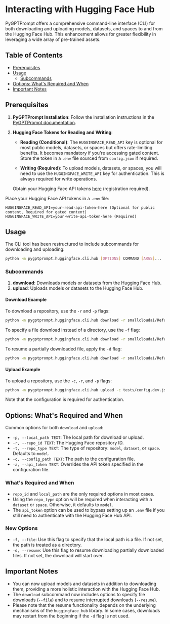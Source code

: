 # Interacting with Hugging Face Hub

PyGPTPrompt offers a comprehensive command-line interface (CLI) for both
downloading and uploading models, datasets, and spaces to and from the Hugging
Face Hub. This enhancement allows for greater flexibility in leveraging a wide
array of pre-trained assets.

## Table of Contents

- [Prerequisites](#prerequisites)
- [Usage](#usage)
  - [Subcommands](#subcommands)
- [Options: What's Required and When](#options-whats-required-and-when)
- [Important Notes](#important-notes)

## Prerequisites

1. **PyGPTPrompt Installation**: Follow the installation instructions in the [PyGPTPrompt documentation](install/user.md).

2. **Hugging Face Tokens for Reading and Writing**:

   - **Reading (Conditional)**: The `HUGGINGFACE_READ_API` key is optional for most public models, datasets, or spaces but offers rate-limiting benefits. It becomes mandatory if you're accessing gated content. Store the token in a `.env` file sourced from `config.json` if required.

   - **Writing (Required)**: To upload models, datasets, or spaces, you will need to use the `HUGGINGFACE_WRITE_API` key for authentication. This is always required for write operations.

   Obtain your Hugging Face API tokens [here](https://huggingface.co/settings/tokens) (registration required).

Place your Hugging Face API tokens in a `.env` file:

```dotenv
HUGGINGFACE_READ_API=your-read-api-token-here (Optional for public content, Required for gated content)
HUGGINGFACE_WRITE_API=your-write-api-token-here (Required)
```

## Usage

The CLI tool has been restructured to include subcommands for downloading and
uploading:

```sh
python -m pygptprompt.huggingface.cli.hub [OPTIONS] COMMAND [ARGS]...
```

### Subcommands

1. **download**: Downloads models or datasets from the Hugging Face Hub.
2. **upload**: Uploads models or datasets to the Hugging Face Hub.

#### Download Example

To download a repository, use the `-r` and `-p` flags:

```sh
python -m pygptprompt.huggingface.cli.hub download -r smallcloudai/Refact-1_6B-fim -p models/smallcloudai/Refact-1_6B-fim
```

To specify a file download instead of a directory, use the `-f` flag:

```sh
python -m pygptprompt.huggingface.cli.hub download -r smallcloudai/Refact-1_6B-fim -p models/smallcloudai/Refact-1_6B-fim/model.safetensors -f
```

To resume a partially downloaded file, apply the `-d` flag:

```sh
python -m pygptprompt.huggingface.cli.hub download -r smallcloudai/Refact-1_6B-fim -p models/smallcloudai/Refact-1_6B-fim/model.safetensors -f -d
```

#### Upload Example

To upload a repository, use the `-c`, `-r`, and `-p` flags:

```sh
python -m pygptprompt.huggingface.cli.hub upload -c tests/config.dev.json -r teleprint-me/refact-1.6B-fim-gguf -p models/smallcloudai/Refact-1_6B-fim/refact-1.6B-fim-q8_0.gguf
```

Note that the configuration is required for authentication.

## Options: What's Required and When

Common options for both `download` and `upload`:

- `-p, --local_path TEXT`: The local path for download or upload.
- `-r, --repo_id TEXT`: The Hugging Face repository ID.
- `-t, --repo_type TEXT`: The type of repository: `model`, `dataset`, or
  `space`. Defaults to `model`.
- `-c, --config_path TEXT`: The path to the configuration file.
- `-a, --api_token TEXT`: Overrides the API token specified in the configuration
  file.

### What's Required and When

- `repo_id` and `local_path` are the only required options in most cases.
- Using the `repo_type` option will be required when interacting with a
  `dataset` or `space`. Otherwise, it defaults to `model`.
- The `api_token` option can be used to bypass setting up an `.env` file if you
  still need to authenticate with the Hugging Face Hub API.

### New Options

- `-f, --file`: Use this flag to specify that the local path is a file. If not set, the path is treated as a directory.
- `-d, --resume`: Use this flag to resume downloading partially downloaded files. If not set, the download will start over.

## Important Notes

- You can now upload models and datasets in addition to downloading them,
  providing a more holistic interaction with the Hugging Face Hub.
- The `download` subcommand now includes options to specify file downloads (`--file`) and to resume interrupted downloads (`--resume`).
- Please note that the resume functionality depends on the underlying mechanisms of the `huggingface_hub` library. In some cases, downloads may restart from the beginning if the `-d` flag is not used.
